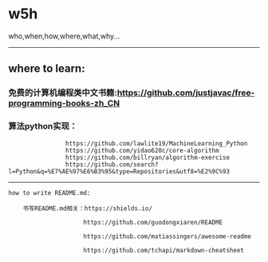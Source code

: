 # w5h
who,when,how,where,what,why...


------------------------
## where to learn:
  
###   免费的计算机编程类中文书籍:https://github.com/justjavac/free-programming-books-zh_CN
###   算法python实现：
                    https://github.com/lawlite19/MachineLearning_Python
                    https://github.com/yidao620c/core-algorithm                  
                    https://github.com/billryan/algorithm-exercise
                    https://github.com/search?l=Python&q=%E7%AE%97%E6%B3%95&type=Repositories&utf8=%E2%9C%93
  
  
  -------------------------------------
      
    how to write README.md:
  
        书写README.md相关：https://shields.io/
                    
                         https://github.com/guodongxiaren/README
                    
                         https://github.com/matiassingers/awesome-readme
                         
                         https://github.com/tchapi/markdown-cheatsheet
